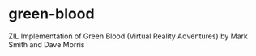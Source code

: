 # green-blood
ZIL Implementation of Green Blood (Virtual Reality Adventures) by Mark Smith and Dave Morris

